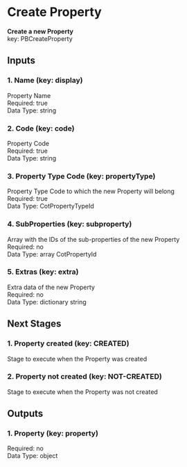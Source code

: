 # Create Property  
  
**Create a new Property**  
key: PBCreateProperty  
## Inputs  
### 1. Name (key: display)  
Property Name  
Required: true  
Data Type: string   
### 2. Code (key: code)  
Property Code  
Required: true  
Data Type: string   
### 3. Property Type Code (key: propertyType)  
Property Type Code to which the new Property will belong  
Required: true  
Data Type: CotPropertyTypeId   
### 4. SubProperties (key: subproperty)  
Array with the IDs of the sub-properties of the new Property  
Required: no  
Data Type: array CotPropertyId  
### 5. Extras (key: extra)  
Extra data of the new Property  
Required: no  
Data Type: dictionary string  
## Next Stages  
### 1. Property created (key: CREATED)  
Stage to execute when the Property was created  
### 2. Property not created (key: NOT-CREATED)  
Stage to execute when the Property was not created  
## Outputs  
### 1. Property (key: property)  
  
Required: no  
Data Type: object 
